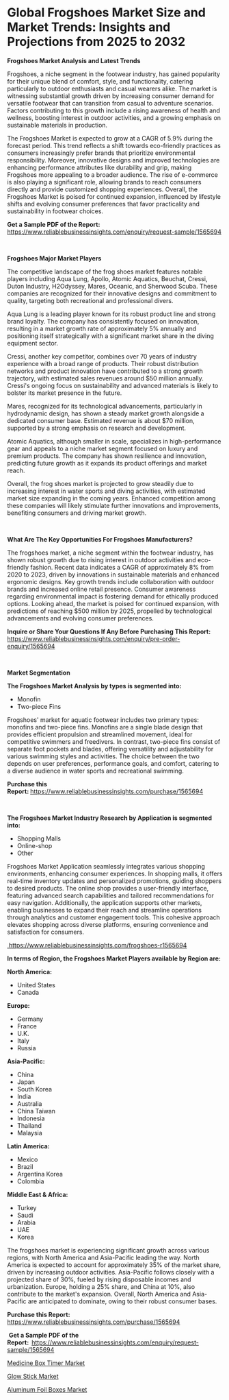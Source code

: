 <p><h1>Global Frogshoes Market Size and Market Trends: Insights and Projections from 2025 to 2032</h1></p><p><strong>Frogshoes Market Analysis and Latest Trends</strong></p>
<p><p>Frogshoes, a niche segment in the footwear industry, has gained popularity for their unique blend of comfort, style, and functionality, catering particularly to outdoor enthusiasts and casual wearers alike. The market is witnessing substantial growth driven by increasing consumer demand for versatile footwear that can transition from casual to adventure scenarios. Factors contributing to this growth include a rising awareness of health and wellness, boosting interest in outdoor activities, and a growing emphasis on sustainable materials in production.</p><p>The Frogshoes Market is expected to grow at a CAGR of 5.9% during the forecast period. This trend reflects a shift towards eco-friendly practices as consumers increasingly prefer brands that prioritize environmental responsibility. Moreover, innovative designs and improved technologies are enhancing performance attributes like durability and grip, making Frogshoes more appealing to a broader audience. The rise of e-commerce is also playing a significant role, allowing brands to reach consumers directly and provide customized shopping experiences. Overall, the Frogshoes Market is poised for continued expansion, influenced by lifestyle shifts and evolving consumer preferences that favor practicality and sustainability in footwear choices.</p></p>
<p><strong>Get a Sample PDF of the Report:&nbsp;</strong> <a href="https://www.reliablebusinessinsights.com/enquiry/request-sample/1565694?utm_campaign=96&utm_medium=2&utm_source=Github&utm_content=ia&utm_term=05022025&utm_id=frogshoes">https://www.reliablebusinessinsights.com/enquiry/request-sample/1565694</a></p>
<p>&nbsp;</p>
<p><strong>Frogshoes Major Market Players</strong></p>
<p><p>The competitive landscape of the frog shoes market features notable players including Aqua Lung, Apollo, Atomic Aquatics, Beuchat, Cressi, Duton Industry, H2Odyssey, Mares, Oceanic, and Sherwood Scuba. These companies are recognized for their innovative designs and commitment to quality, targeting both recreational and professional divers.</p><p>Aqua Lung is a leading player known for its robust product line and strong brand loyalty. The company has consistently focused on innovation, resulting in a market growth rate of approximately 5% annually and positioning itself strategically with a significant market share in the diving equipment sector.</p><p>Cressi, another key competitor, combines over 70 years of industry experience with a broad range of products. Their robust distribution networks and product innovation have contributed to a strong growth trajectory, with estimated sales revenues around $50 million annually. Cressi's ongoing focus on sustainability and advanced materials is likely to bolster its market presence in the future.</p><p>Mares, recognized for its technological advancements, particularly in hydrodynamic design, has shown a steady market growth alongside a dedicated consumer base. Estimated revenue is about $70 million, supported by a strong emphasis on research and development.</p><p>Atomic Aquatics, although smaller in scale, specializes in high-performance gear and appeals to a niche market segment focused on luxury and premium products. The company has shown resilience and innovation, predicting future growth as it expands its product offerings and market reach.</p><p>Overall, the frog shoes market is projected to grow steadily due to increasing interest in water sports and diving activities, with estimated market size expanding in the coming years. Enhanced competition among these companies will likely stimulate further innovations and improvements, benefiting consumers and driving market growth.</p></p>
<p>&nbsp;</p>
<p><strong>What Are The Key Opportunities For Frogshoes Manufacturers?</strong></p>
<p><p>The frogshoes market, a niche segment within the footwear industry, has shown robust growth due to rising interest in outdoor activities and eco-friendly fashion. Recent data indicates a CAGR of approximately 8% from 2020 to 2023, driven by innovations in sustainable materials and enhanced ergonomic designs. Key growth trends include collaboration with outdoor brands and increased online retail presence. Consumer awareness regarding environmental impact is fostering demand for ethically produced options. Looking ahead, the market is poised for continued expansion, with predictions of reaching $500 million by 2025, propelled by technological advancements and evolving consumer preferences.</p></p>
<p><strong>Inquire or Share Your Questions If Any Before Purchasing This Report:</strong> <a href="https://www.reliablebusinessinsights.com/enquiry/pre-order-enquiry/1565694?utm_campaign=96&utm_medium=2&utm_source=Github&utm_content=ia&utm_term=05022025&utm_id=frogshoes">https://www.reliablebusinessinsights.com/enquiry/pre-order-enquiry/1565694</a></p>
<p>&nbsp;</p>
<p><strong>Market Segmentation</strong></p>
<p><strong>The Frogshoes Market Analysis by types is segmented into:</strong></p>
<p><ul><li>Monofin</li><li>Two-piece Fins</li></ul></p>
<p><p>Frogshoes' market for aquatic footwear includes two primary types: monofins and two-piece fins. Monofins are a single blade design that provides efficient propulsion and streamlined movement, ideal for competitive swimmers and freedivers. In contrast, two-piece fins consist of separate foot pockets and blades, offering versatility and adjustability for various swimming styles and activities. The choice between the two depends on user preferences, performance goals, and comfort, catering to a diverse audience in water sports and recreational swimming.</p></p>
<p><strong>Purchase this Report:&nbsp;</strong><a href="https://www.reliablebusinessinsights.com/purchase/1565694?utm_campaign=96&utm_medium=2&utm_source=Github&utm_content=ia&utm_term=05022025&utm_id=frogshoes">https://www.reliablebusinessinsights.com/purchase/1565694</a></p>
<p>&nbsp;</p>
<p><strong>The Frogshoes Market Industry Research by Application is segmented into:</strong></p>
<p><ul><li>Shopping Malls</li><li>Online-shop</li><li>Other</li></ul></p>
<p><p>Frogshoes Market Application seamlessly integrates various shopping environments, enhancing consumer experiences. In shopping malls, it offers real-time inventory updates and personalized promotions, guiding shoppers to desired products. The online shop provides a user-friendly interface, featuring advanced search capabilities and tailored recommendations for easy navigation. Additionally, the application supports other markets, enabling businesses to expand their reach and streamline operations through analytics and customer engagement tools. This cohesive approach elevates shopping across diverse platforms, ensuring convenience and satisfaction for consumers.</p></p>
<p><a href="https://www.reliablebusinessinsights.com/frogshoes-r1565694?utm_campaign=96&utm_medium=2&utm_source=Github&utm_content=ia&utm_term=05022025&utm_id=frogshoes">&nbsp;https://www.reliablebusinessinsights.com/frogshoes-r1565694</a></p>
<p><strong>In terms of Region, the Frogshoes Market Players available by Region are:</strong></p>
<p>
    <p> <strong> North America: </strong>
        <ul>
            <li>United States</li>
            <li>Canada</li>
        </ul>
        </p> 
    <p> <strong> Europe: </strong>
        <ul>
            <li>Germany</li>
            <li>France</li>
            <li>U.K.</li>
            <li>Italy</li>
            <li>Russia</li>
        </ul>
        </p> 
    <p> <strong> Asia-Pacific: </strong>
        <ul>
            <li>China</li>
            <li>Japan</li>
            <li>South Korea</li>
            <li>India</li>
            <li>Australia</li>
            <li>China Taiwan</li>
            <li>Indonesia</li>
            <li>Thailand</li>
            <li>Malaysia</li>
        </ul>
        </p> 
    <p> <strong> Latin America: </strong>
        <ul>
            <li>Mexico</li>
            <li>Brazil</li>
            <li>Argentina Korea</li>
            <li>Colombia</li>
        </ul>
        </p> 
    <p> <strong> Middle East & Africa: </strong>
        <ul>
            <li>Turkey</li>
            <li>Saudi</li>
            <li>Arabia</li>
            <li>UAE</li>
            <li>Korea</li>
        </ul>
    </p>
    </p>
<p><p>The frogshoes market is experiencing significant growth across various regions, with North America and Asia-Pacific leading the way. North America is expected to account for approximately 35% of the market share, driven by increasing outdoor activities. Asia-Pacific follows closely with a projected share of 30%, fueled by rising disposable incomes and urbanization. Europe, holding a 25% share, and China at 10%, also contribute to the market's expansion. Overall, North America and Asia-Pacific are anticipated to dominate, owing to their robust consumer bases.</p></p>
<p><strong>Purchase this Report: </strong><a href="https://www.reliablebusinessinsights.com/purchase/1565694?utm_campaign=96&utm_medium=2&utm_source=Github&utm_content=ia&utm_term=05022025&utm_id=frogshoes">https://www.reliablebusinessinsights.com/purchase/1565694</a></p>
<p>&nbsp;<strong>Get a Sample PDF of the Report:&nbsp;&nbsp;</strong><a href="https://www.reliablebusinessinsights.com/enquiry/request-sample/1565694?utm_campaign=96&utm_medium=2&utm_source=Github&utm_content=ia&utm_term=05022025&utm_id=frogshoes">https://www.reliablebusinessinsights.com/enquiry/request-sample/1565694</a></p>
<p><strong></strong></p>
<p><p><a href="https://github.com/namaqbagels64/Market-Research-Report-List-1/blob/main/medicine-box-timer-market.md?utm_campaign=96&utm_medium=2&utm_source=Github&utm_content=ia&utm_term=05022025&utm_id=frogshoes">Medicine Box Timer Market</a></p><p><a href="https://github.com/scaseiargas/Market-Research-Report-List-1/blob/main/glow-stick-market.md?utm_campaign=96&utm_medium=2&utm_source=Github&utm_content=ia&utm_term=05022025&utm_id=frogshoes">Glow Stick Market</a></p><p><a href="https://github.com/ngozudapshi/Market-Research-Report-List-1/blob/main/aluminum-foil-boxes-market.md?utm_campaign=96&utm_medium=2&utm_source=Github&utm_content=ia&utm_term=05022025&utm_id=frogshoes">Aluminum Foil Boxes Market</a></p></p>